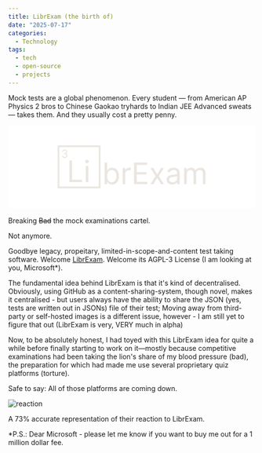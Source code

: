 ```yaml
---
title: LibrExam (the birth of)
date: "2025-07-17"
categories:
  - Technology
tags:
  - tech
  - open-source
  - projects
---
```


Mock tests are a global phenomenon. Every student — from American AP Physics 2 bros to Chinese Gaokao tryhards to Indian JEE Advanced sweats — takes them. And they usually cost a pretty penny.

![librexamlogo](https://raw.githubusercontent.com/sayakdattagupta/librexam/refs/heads/main/public/librexamTyped.svg)

<p class="caption">
Breaking <del>Bad</del> the mock examinations cartel.
</p>

Not anymore.

Goodbye legacy, propeitary, limited-in-scope-and-content test taking software. Welcome [LibrExam](https://github.com/sayakdattagupta/librexam). Welcome its AGPL-3 License (I am looking at you, Microsoft\*).

The fundamental idea behind LibrExam is that it's kind of decentralised. Obviously, using GitHub as a content-sharing-system, though novel, makes it centralised - but users always have the ability to share the JSON (yes, tests are written out in JSONs) file of their test; Moving away from third-party or self-hosted images is a different issue, however - I am still yet to figure that out (LibrExam is very, VERY much in alpha)

Now, to be absolutely honest, I had toyed with this LibrExam idea for quite a while before finally starting to work on it—mostly because competitive examinations had been taking the lion's share of my blood pressure (bad), the preparation for which had made me use several proprietary quiz platforms (torture).

Safe to say: All of those platforms are coming down.

![reaction](/assets/wojak-computer-crying.png)

<p class="caption">
A 73% accurate representation of their reaction to LibrExam.
</p>

\*P.S.: Dear Microsoft - please let me know if you want to buy me out for a 1 million dollar fee.
